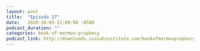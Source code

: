 ```yaml
---
layout: post
title:  "Episode 27"
date:   2020-10-05-12:00:00 -0500
podcast_duration: ""
categories: book-of-mormon-prophecy
podcast_link: http://downloads.isaiahinstitute.com/bookofmormonprophecypodcast/Episode_27_v1.mp3
---
```

